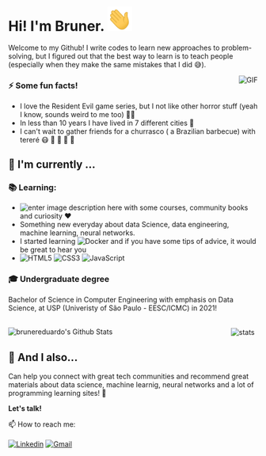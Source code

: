 <h1> Hi! I'm Bruner. <img src="https://github.com/brunereduardo/brunereduardo/blob/master/Hi.gif" width="50"></h1>

Welcome to my Github! I write codes to learn new approaches to problem-solving, but I figured out that the best way to learn is to teach people (especially when they make the same mistakes that I did :sweat_smile:).

<img align="right" alt="GIF" src="https://github.com/brunereduardo/brunereduardo/blob/master/tenor.gif"/>


### :zap: Some fun facts!
- I love the Resident Evil game series, but I not like other horror stuff (yeah I know, sounds weird to me too) :man_shrugging:	
- In less than 10 years I have lived in 7 different cities :bus:
- I can't wait to gather friends for a churrasco ( a Brazilian barbecue) with tereré :mask: :syringe: :checkered_flag:	:beers:	:hugs:	
##  :calendar: I'm currently  ...
 
 ### :books: Learning:
 - ![enter image description here](https://img.shields.io/badge/-Python-780723?&logo=python) with some courses, community books and curiosity :heart: 
 - Something new everyday about data Science, data engineering, machine learning, neural networks.
 - I started learning  ![Docker](https://img.shields.io/badge/-Docker-black?style=flat-square&logo=docker) and if you have some tips of advice, it would be great to hear you
 - ![HTML5](https://img.shields.io/badge/-HTML5-%23E44D27?style=flat-square&logo=html5&logoColor=ffffff) ![CSS3](https://img.shields.io/badge/-CSS3-%231572B6?style=flat-square&logo=css3) ![JavaScript](https://img.shields.io/badge/-JavaScript-%23F7DF1C?style=flat-square&logo=javascript&logoColor=000000&labelColor=%23F7DF1C&color=%23FFCE5A)

### :mortar_board: Undergraduate degree
Bachelor of Science in Computer Engineering with emphasis on Data Science, at USP (Univeristy of São Paulo - EESC/ICMC)  in 2021!
<br></br>

<img align="left" src="https://github-readme-stats.vercel.app/api?username=brunereduardo&include_all_commits=true&count_private=true&show_icons=true&line_height=20&title_color=7A7ADB&icon_color=2234AE&text_color=D3D3D3&bg_color=0,000000,130F40" alt="brunereduardo's Github Stats" width="450">
<img align="center" src="https://github-readme-stats.vercel.app/api/top-langs/?username=brunereduardo&layout=compact&text_color=D3D3D3&bg_color=0,000000,130F40" alt="stats"  width="325">


## :speech_balloon: And I also...
Can help you connect with great tech communities and recommend great materials about data science, machine learnig, neural networks and a lot of programming learning sites! 🎉

<b>Let's talk!</b>

 📫 How to reach me:<br></br>[![Linkedin](https://img.shields.io/badge/-LinkedIn-blue?style=flat&logo=Linkedin&logoColor=white)](https://www.linkedin.com/in/bruner-eduardo-augusto-albrecht/)
[![Gmail](https://img.shields.io/badge/-Gmail-c14438?style=flat&logo=Gmail&logoColor=white)](mailto:bruner.albrecht@gmail.com)



<!--
**brunereduardo/brunereduardo** is a ✨ _special_ ✨ repository because its `README.md` (this file) appears on your GitHub profile.

Here are some ideas to get you started:

- 🌱 I’m currently learning ...
- 👯 I’m looking to collaborate on ...
-->
